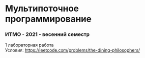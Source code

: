 # Мультипоточное программирование
### ИТМО - 2021 - весенний семестр

1 лабораторная работа  
Условия: https://leetcode.com/problems/the-dining-philosophers/
